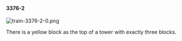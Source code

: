 #### 3376-2
![train-3376-2-0.png](https://github.com/lil-lab/nlvr/raw/master/nlvr/train/images/32/train-3376-2-0.png "train-3376-2-0.png")

There is a yellow block as the top of a tower with exactly three blocks.